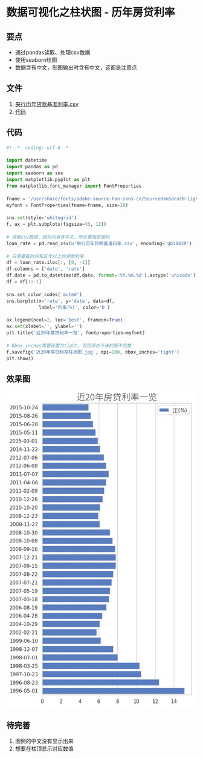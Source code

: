 # 数据可视化之柱状图 - 历年房贷利率

## 要点

* 通过pandas读取、处理csv数据
* 使用seaborn绘图
* 数据含有中文，制图输出时含有中文，这都是注意点

## 文件

1. [央行历年贷款基准利率.csv](../files/央行历年贷款基准利率.csv)
2. [代码](../files/seaborn_barplot_demo.py)

## 代码

```python
#! -*- coding: utf-8 -*-

import datetime
import pandas as pd
import seaborn as sns
import matplotlib.pyplot as plt
from matplotlib.font_manager import FontProperties

fname = '/usr/share/fonts/adobe-source-han-sans-cn/SourceHanSansCN-Light.otf'
myfont = FontProperties(fname=fname, size=20)

sns.set(style='whitegrid')
f, ax = plt.subplots(figsize=(6, 12))

# 读取csv数据，因为内容含中文，所以要指定编码
loan_rate = pd.read_csv(u'央行历年贷款基准利率.csv', encoding='gb18030')

# 只需要取时间和五年以上的贷款利率
df = loan_rate.iloc[:, [0, -1]]
df.columns = ['date', 'rate']
df.date = pd.to_datetime(df.date, format='%Y.%m.%d').astype('unicode')
df = df[::-1]

sns.set_color_codes('muted')
sns.barplot(x='rate', y='date', data=df, 
            label='利率(%)', color='b')

ax.legend(ncol=2, loc='best', frameon=True)
ax.set(xlabel='', ylabel='')
plt.title('近20年房贷利率一览', fontproperties=myfont)

# bbox_inches需要设置为tight，否则保存下来的图不完整
f.savefig('近20年房贷利率柱状图.jpg', dpi=100, bbox_inches='tight')
plt.show()
```

## 效果图

![](../files/近20年房贷利率柱状图.jpg)

## 待完善

1. 图例的中文没有显示出来
2. 想要在柱顶显示对应数值

